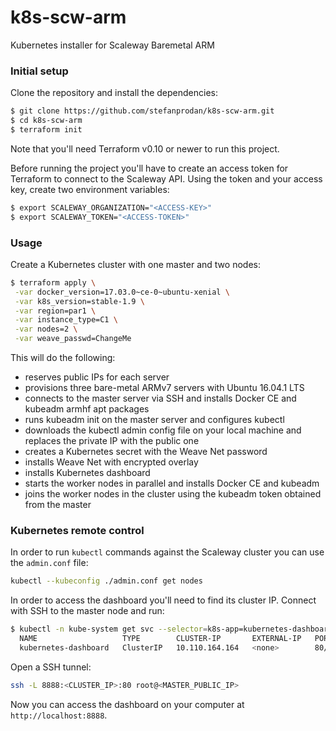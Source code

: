 # k8s-scw-arm

Kubernetes installer for Scaleway Baremetal ARM

### Initial setup

Clone the repository and install the dependencies:

```bash
$ git clone https://github.com/stefanprodan/k8s-scw-arm.git
$ cd k8s-scw-arm
$ terraform init
```

Note that you'll need Terraform v0.10 or newer to run this project.

Before running the project you'll have to create an access token for Terraform to connect to the Scaleway API. 
Using the token and your access key, create two environment variables:

```bash
$ export SCALEWAY_ORGANIZATION="<ACCESS-KEY>"
$ export SCALEWAY_TOKEN="<ACCESS-TOKEN>" 
```

### Usage

Create a Kubernetes cluster with one master and two nodes:

```bash
$ terraform apply \
 -var docker_version=17.03.0~ce-0~ubuntu-xenial \
 -var k8s_version=stable-1.9 \
 -var region=par1 \
 -var instance_type=C1 \
 -var nodes=2 \
 -var weave_passwd=ChangeMe
```

This will do the following:

* reserves public IPs for each server
* provisions three bare-metal ARMv7 servers with Ubuntu 16.04.1 LTS
* connects to the master server via SSH and installs Docker CE and kubeadm armhf apt packages
* runs kubeadm init on the master server and configures kubectl
* downloads the kubectl admin config file on your local machine and replaces the private IP with the public one
* creates a Kubernetes secret with the Weave Net password
* installs Weave Net with encrypted overlay
* installs Kubernetes dashboard
* starts the worker nodes in parallel and installs Docker CE and kubeadm
* joins the worker nodes in the cluster using the kubeadm token obtained from the master

### Kubernetes remote control

In order to run `kubectl` commands against the Scaleway cluster you can use the `admin.conf` file:

```bash
kubectl --kubeconfig ./admin.conf get nodes
```

In order to access the dashboard you'll need to find its cluster IP. Connect with SSH to the master node 
and run:

```bash
$ kubectl -n kube-system get svc --selector=k8s-app=kubernetes-dashboard
  NAME                   TYPE        CLUSTER-IP       EXTERNAL-IP   PORT(S)   AGE
  kubernetes-dashboard   ClusterIP   10.110.164.164   <none>        80/TCP    38m
```

Open a SSH tunnel:

```bash
ssh -L 8888:<CLUSTER_IP>:80 root@<MASTER_PUBLIC_IP>
```

Now you can access the dashboard on your computer at `http://localhost:8888`.
